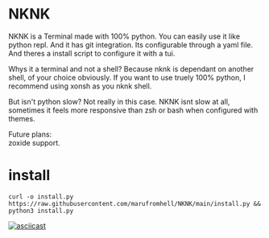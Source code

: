 # NKNK
NKNK is a Terminal made with 100% python. You can easily use it like python repl. And it has git integration. Its configurable through a yaml file. And theres a install script to configure it with a tui.  
  
Whys it a terminal and not a shell? Because nknk is dependant on another shell, of your choice obviously. If you want to use truely 100% python, I recommend using xonsh as you nknk shell.  

But isn't python slow? Not really in this case. NKNK isnt slow at all, sometimes it feels more responsive than zsh or bash when configured with themes.

Future plans:  
zoxide support.  

# install
`curl -o install.py https://raw.githubusercontent.com/marufromhell/NKNK/main/install.py && python3 install.py`  
  
[![asciicast](https://asciinema.org/a/VoBZcV56wGUb1Mu0ANZv8z66V.svg)](https://asciinema.org/a/VoBZcV56wGUb1Mu0ANZv8z66V)
